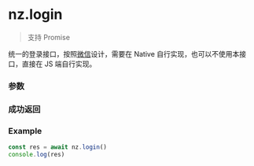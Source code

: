 # nz.login

> <Icon type="success" /> 支持 Promise

统一的登录接口，按照[微信](https://developers.weixin.qq.com/miniprogram/dev/api/open-api/login/wx.login.html)设计，需要在 Native 自行实现，也可以不使用本接口，直接在 JS 端自行实现。

### 参数

<Props options />

### 成功返回

<Results :data="results" />

### Example

```ts
const res = await nz.login()
console.log(res)
```

<script setup>
const results = [
  {
    name: 'code',
    type: 'string',
    desc: "用户登录凭证，在开发者服务器后台使用 code 换取需要的信息",
    version: '0.1.0',
  },
]
</script>
